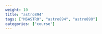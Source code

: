 ```yaml
---
weight: 10
title: "astro894"
tags: ["MSASTRO", "astro894", "astro890"]
categories: ["course"]
---
```

